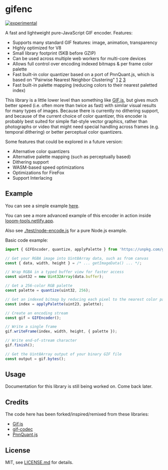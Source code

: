 # gifenc

[![experimental](http://badges.github.io/stability-badges/dist/experimental.svg)](http://github.com/badges/stability-badges)

A fast and lightweight pure-JavaScript GIF encoder. Features:

- Supports many standard GIF features: image, animation, transparency
- Highly optimized for V8
- Small library footprint (5KB before GZIP)
- Can be used across multiple web workers for multi-core devices
- Allows full control over encoding indexed bitmaps & per frame color palette
- Fast built-in color quantizer based on a port of PnnQuant.js, which is based on "Pairwise Nearest Neighbor Clustering" [1](https://pdfs.semanticscholar.org/68b4/236e77d6026943ffa009d8b3553ace09a922.pdf) [2](https://github.com/mcychan/PnnQuant.js) [3](https://github.com/mcychan/nQuant.j2se)
- Fast built-in palette mapping (reducing colors to their nearest paletted index)

This library is a little lower level than something like [GIF.js](https://jnordberg.github.io/gif.js/), but gives much better speed (i.e. often more than twice as fast) with similar visual results for many types of images. Because there is currently no dithering support, and because of the current choice of color quantizer, this encoder is probably best suited for simple flat-style vector graphics, rather than photographs or video that might need special handling across frames (e.g. temporal dithering) or better perceptual color quantizers.

Some features that could be explored in a future version:

- Alternative color quantizers
- Alternative palette mapping (such as perceptually based)
- Dithering support
- WASM-based speed optimizations
- Optimizations for FireFox
- Support Interlacing

## Example

You can see a simple example [here](https://codepen.io/mattdesl/full/vYypMXv).

You can see a more advanced example of this encoder in action inside [looom-tools.netlify.app](https://looom-tools.netlify.app/).

Also see [./test/node-encode.js](./test/node-encode.js) for a pure Node.js example.

Basic code example:

```js
import { GIFEncoder, quantize, applyPalette } from 'https://unpkg.com/gifenc@1.0.1';

// Get your RGBA image into Uint8Array data, such as from canvas
const { data, width, height } = /* ... getImageData() ... */;

// Wrap RGBA in a typed buffer view for faster access
const uint32 = new Uint32Array(data.buffer);

// Get a 256-color RGB palette
const palette = quantize(uint32, 256);

// Get an indexed bitmap by reducing each pixel to the nearest color palette
const index = applyPalette(uint23, palette);

// Create an encoding stream
const gif = GIFEncoder();

// Write a single frame
gif.writeFrame(index, width, height, { palette });

// Write end-of-stream character
gif.finish();

// Get the Uint8Array output of your binary GIF file
const output = gif.bytes();
```

## Usage

Documentation for this library is still being worked on. Come back later.

## Credits

The code here has been forked/inspired/remixed from these libraries:

- [Gif.js](https://jnordberg.github.io/gif.js/)
- [gif-codec](https://github.com/potomak/gif-codec)
- [PnnQuant.js](https://github.com/mcychan/PnnQuant.js)

## License

MIT, see [LICENSE.md](http://github.com/mattdesl/gifenc/blob/master/LICENSE.md) for details.

